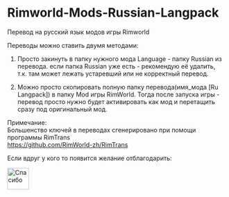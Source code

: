 # Rimworld-Mods-Russian-Langpack
Перевод на русский язык модов игры Rimworld

Переводы можно ставить двумя методами:
1. Просто закинуть в папку нужного мода Language - папку Russian из перевода.
если папка Russian уже есть - рекомендую её удалить, т.к. там может лежать устаревший или не корректный перевод.

2. Можно просто скопировать полную папку перевода(имя_мода [Ru Langpack]) в папку Mod игры RimWorld.
Тогда после запуска игры - перевод просто нужно будет активировать как мод и перетащить сразу под оригинальный мод.

Примечание:
<br>
Большенство ключей в переводах сгенерировано при помощи программы RimTrans
<br>
https://github.com/RimWorld-zh/RimTrans

Если вдруг у кого то появится желание отблагодарить:

<p><a href="https://money.yandex.ru/quickpay/shop-widget?writer=seller&targets=%D0%9F%D0%BE%D0%BC%D0%BE%D1%89%D1%8C&targets-hint=&default-sum=50&button-text=13&payment-type-choice=on&hint=&successURL=&quickpay=shop&account=410012503904381"><img src="https://image.prntscr.com/image/XVt-yhQXSzeix7H0ZhxAAQ.jpeg" width="50" 
  height="50" alt="Спасибо"></a></p>
